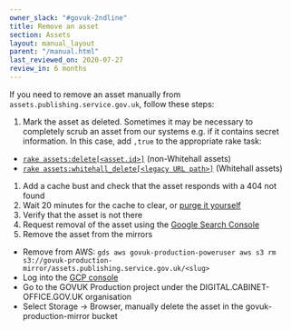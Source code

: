 ```yaml
---
owner_slack: "#govuk-2ndline"
title: Remove an asset
section: Assets
layout: manual_layout
parent: "/manual.html"
last_reviewed_on: 2020-07-27
review_in: 6 months
---
```


If you need to remove an asset manually from `assets.publishing.service.gov.uk`,
follow these steps:

1. Mark the asset as deleted. Sometimes it may be necessary to completely scrub an asset from our systems e.g. if it contains secret information. In this case, add `,true` to the appropriate rake task:
  - [`rake assets:delete[<asset.id>]`][rake-delete] (non-Whitehall assets)
  - [`rake assets:whitehall_delete[<legacy URL path>]`][whitehall-rake-delete] (Whitehall assets)
1. Add a cache bust and check that the asset responds with a 404 not found
1. Wait 20 minutes for the cache to clear, or [purge it yourself][clear-cache]
1. Verify that the asset is not there
1. Request removal of the asset using the [Google Search Console](https://www.google.com/webmasters/tools/removals)
1. Remove the asset from the mirrors
  - Remove from AWS: `gds aws govuk-production-poweruser aws s3 rm s3://govuk-production-mirror/assets.publishing.service.gov.uk/<slug>`
  - Log into the [GCP console](https://console.cloud.google.com/)
  - Go to the GOVUK Production project under the DIGITAL.CABINET-OFFICE.GOV.UK organisation
  - Select Storage -> Browser, manually delete the asset in the govuk-production-mirror bucket

[whitehall-rake-delete]: https://deploy.blue.production.govuk.digital/job/run-rake-task/parambuild/?TARGET_APPLICATION=asset-manager&MACHINE_CLASS=backend&RAKE_TASK=assets:whitehall_delete[]
[rake-delete]: https://deploy.blue.production.govuk.digital/job/run-rake-task/parambuild/?TARGET_APPLICATION=asset-manager&MACHINE_CLASS=backend&RAKE_TASK=assets:delete[]
[clear-cache]: https://docs.publishing.service.gov.uk/manual/purge-cache.html#assets
